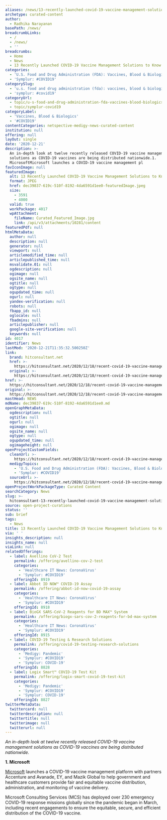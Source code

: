 ```yaml
---
aliases: /news/13-recently-launched-covid-19-vaccine-management-solutions-to-know
archetype: curated-content
author:
  - Radhika Narayanan
basePath: /news/
breadcrumbLinks:
  - /
  - /news/
  - ''
breadcrumbs:
  - Home
  - News
  - 13 Recently Launched COVID-19 Vaccine Management Solutions to Know
categories:
  - 'U.S. Food and Drug Administration (FDA): Vaccines, Blood & Biologics'
  - 'Symplur: #COVID19'
categorySlug:
  - 'u.s. food and drug administration (fda): vaccines, blood & biologics'
  - 'symplur: #covid19'
categoryUrl:
  - topic/u-s-food-and-drug-administration-fda-vaccines-blood-biologics
  - topic/symplur-covid19
categoryLabel:
  - 'Vaccines, Blood & Biologics'
  - '#COVID19'
contentCategories: netspective-medigy-news-curated-content
institution: null
offering: null
layOut: single
date: '2020-12-21'
description: >-
  An in-depth look at twelve recently released COVID-19 vaccine management
  solutions as COVID-19 vaccines are being distributed nationwide.1.
  MicrosoftMicrosoft launches a COVID-19 vaccine management pl
favIconImage: null
featuredImage:
  alt: 13 Recently Launched COVID-19 Vaccine Management Solutions to Know
  format: JPEG
  href: dec39837-619c-510f-8192-4da6591d1ee0-featuredImage.jpeg
  size:
    - 3591
    - 4000
  valid: true
  workPackage: 4017
  wpAttachment:
    fileName: Curated_Featured_Image.jpg
    link: /api/v3/attachments/10281/content
featuredPdf: null
htmlMetaData:
  author: null
  description: null
  generator: null
  viewport: null
  articlemodified_time: null
  articlepublished_time: null
  msvalidate.01: null
  ogdescription: null
  ogimage: null
  ogsite_name: null
  ogtitle: null
  ogtype: null
  ogupdated_time: null
  ogurl: null
  yandex-verification: null
  robots: null
  fbapp_id: null
  oglocale: null
  fbadmins: null
  articlepublisher: null
  google-site-verification: null
  keywords: null
id: 4017
identifier: News
lastMod: '2020-12-21T11:35:32.500250Z'
link:
  brand: hitconsultant.net
  href: >-
    https://hitconsultant.net/2020/12/18/recent-covid-19-vaccine-management-solutions/#.X-CFt9j7RPY
  original: >-
    https://hitconsultant.net/2020/12/18/recent-covid-19-vaccine-management-solutions/#.X-CFt9j7RPY
href: >-
  https://hitconsultant.net/2020/12/18/recent-covid-19-vaccine-management-solutions/#.X-CFt9j7RPY
original: >-
  https://hitconsultant.net/2020/12/18/recent-covid-19-vaccine-management-solutions/#.X-CFt9j7RPY
mastHead: NEWS
mdName: dec39837-619c-510f-8192-4da6591d1ee0.md
openGraphMetaData:
  ogdescription: null
  ogtitle: null
  ogurl: null
  ogimage: null
  ogsite_name: null
  ogtype: null
  ogupdated_time: null
  ogimageheight: null
openProjectCustomFields:
  cleanUrl: >-
    https://hitconsultant.net/2020/12/18/recent-covid-19-vaccine-management-solutions/#.X-CFt9j7RPY
  medigyTopics:
    - 'U.S. Food and Drug Administration (FDA): Vaccines, Blood & Biologics'
    - 'Symplur: #COVID19'
  sourceUrl: >-
    https://hitconsultant.net/2020/12/18/recent-covid-19-vaccine-management-solutions/#.X-CFt9j7RPY
openProjectWorkPackageType: Curated Content
searchCategory: News
slug: >-
  hitconsultant-13-recently-launched-covid-19-vaccine-management-solutions-to-know
source: open-project-curations
status: ''
sub: brief
tags:
  - News
title: 13 Recently Launched COVID-19 Vaccine Management Solutions to Know
via: ' '
insights_description: null
insights_name: null
viaLink: null
relatedOfferings:
  - label: Avellino CoV-2 Test
    permalink: /offering/avellino-cov-2-test
    categories:
      - 'Healthcare IT News: CoronaVirus'
      - 'Symplur: #COVID19'
    offeringId: 8919
  - label: Abbot ID NOW™ COVID-19 Assay
    permalink: /offering/abbot-id-now-covid-19-assay
    categories:
      - 'Healthcare IT News: CoronaVirus'
      - 'Symplur: #COVID19'
    offeringId: 8918
  - label: BioGX SARS-CoV-2 Reagents for BD MAX™ System
    permalink: /offering/biogx-sars-cov-2-reagents-for-bd-max-system
    categories:
      - 'Healthcare IT News: CoronaVirus'
      - 'Symplur: #COVID19'
    offeringId: 8915
  - label: COVID-19 Testing & Research Solutions
    permalink: /offering/covid-19-testing-research-solutions
    categories:
      - 'Medigy: Pandemic'
      - 'Symplur: #COVID19'
      - 'Symplur: COVID-19'
    offeringId: 8828
  - label: Logix Smart™ COVID-19 Test Kit
    permalink: /offering/logix-smart-covid-19-test-kit
    categories:
      - 'Medigy: Pandemic'
      - 'Symplur: #COVID19'
      - 'Symplur: COVID-19'
    offeringId: 8827
twitterMetaData:
  twittercard: null
  twitterdescription: null
  twittertitle: null
  twitterimage: null
  twitterurl: null
---
```

<p><i>An in-depth look at twelve recently released COVID-19 vaccine management solutions as COVID-19 vaccines are being distributed nationwide.</i></p><p><strong>1. Microsoft</strong></p><p><a href="https://blogs.microsoft.com/blog/2020/12/11/successful-covid-19-vaccine-delivery-requires-strong-tech-partnerships/">Microsoft</a> launches a COVID-19 vaccine management platform with partners Accenture and Avanade, EY, and Mazik Global to help government and healthcare customers provide fair and equitable vaccine distribution, administration, and monitoring of vaccine delivery.</p><p>Microsoft Consulting Services (MCS) has deployed over 230 emergency COVID-19 response missions globally since the pandemic began in March, including recent engagements to ensure the equitable, secure, and efficient distribution of the COVID-19 vaccine.</p>